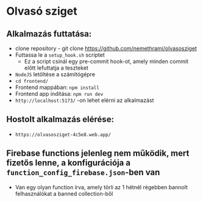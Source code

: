# Olvasó sziget
## Alkalmazás futtatása:
  - clone repository - git clone https://github.com/nemethrami/olvasosziget
  - Futtassa le a `setup_hook.sh` scriptet
    - Ez a script csinál egy pre-commit hook-ot, amely minden commit előtt lefuttatja a teszteket
  - `NodeJS` letöltése a számítógépre
  - `cd frontend/`
  - Frontend mappában: `npm install`
  - Frontend app indítása: `npm run dev`
  - `http://localhost:5173/` -on lehet elérni az alkalmazást

## Hostolt alkalmazás elérése:
  - `https://olvasosziget-4c5e8.web.app/`

## Firebase functions jelenleg nem működik, mert fizetős lenne, a konfigurációja a `function_config_firebase.json`-ben van
  - Van egy olyan function írva, amely törli az 1 hétnél régebben bannolt felhasználókat a banned collection-ből